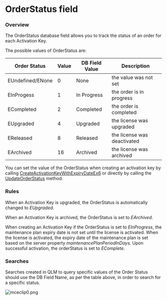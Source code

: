 # OrderStatus field

### Overview

The OrderStatus database field allows you to track the status of an order for each Activation Key.

The possible values of OrderStatus are:

| **Order Status**  | **Value**  | **DB Field Value** | **Description**             |
| ----------------- | ---------- | ------------------ | --------------------------- |
| EUndefined/ENone  | 0          | None               | the value was not set       |
| EInProgess        | 1          | In Progress        | the order is in progress    |
| ECompleted        | 2          | Completed          | the order is completed      |
| EUpgraded         | 4          | Upgraded           | the license was upgraded    |
| EReleased         | 8          | Released           | the license was deactivated |
| EArchived         | 16         | Archived           | the license was archived    |

You can set the value of the OrderStatus when creating an activation key by calling [CreateActivationKeyWithExpiryDateEx6](https://support.soraco.co/hc/en-us/articles/115004116086-QlmLicense-CreateActivationKeyWithExpiryDateEx6) or directly by calling the [UpdateOrderStatus](https://support.soraco.co/hc/en-us/articles/207608463-QlmLicense-UpdateOrderStatus) method.

### Rules

When an Activation Key is upgraded, the OrderStatus is automatically changed to _EUpgraded_.

When an Activation Key is archived, the OrderStatus is set to _EArchived_.

When creating an Activation Key if the OrderStatus is set to _EInProgress_, the maintenance plan expiry date is not set until the license is activated. When the license is activated, the expiry date of the maintenance plan is set based on the server property _maintenancePlanPeriodInDays._ Upon successful activation, the orderStatus is set to _EComplete_.

### Searches

Searches created in QLM to query specific values of the Order Status should use the DB Field Name, as per the table above, in order to search for a specific status.&#x20;

![mceclip0.png](https://support.soraco.co/hc/article\_attachments/360071818131/mceclip0.png)
